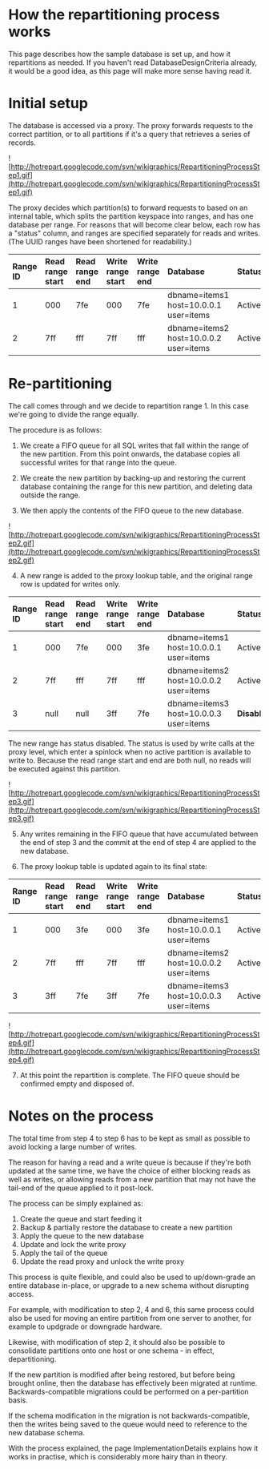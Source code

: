 

# How the repartitioning process works #

This page describes how the sample database is set up, and how it repartitions as needed. If you haven't read DatabaseDesignCriteria already, it would be a good idea, as this page will make more sense having read it.

# Initial setup #

The database is accessed via a proxy. The proxy forwards requests to the correct partition, or to all partitions if it's a query that retrieves a series of records.

![http://hotrepart.googlecode.com/svn/wikigraphics/RepartitioningProcessStep1.gif](http://hotrepart.googlecode.com/svn/wikigraphics/RepartitioningProcessStep1.gif)

The proxy decides which partition(s) to forward requests to based on an internal table, which splits the partition keyspace into ranges, and has one database per range. For reasons that will become clear below, each row has a "status" column, and ranges are specified separately for reads and writes. (The UUID ranges have been shortened for readability.)

| Range ID | Read range start | Read range end | Write range start | Write range end | Database | Status |
|:---------|:-----------------|:---------------|:------------------|:----------------|:---------|:-------|
| 1        | 000              | 7fe            | 000               | 7fe             | dbname=items1 host=10.0.0.1 user=items | Active |
| 2        | 7ff              | fff            | 7ff               | fff             | dbname=items2 host=10.0.0.2 user=items | Active |

# Re-partitioning #

The call comes through and we decide to repartition range 1. In this case we're going to divide the range equally.

The procedure is as follows:

1) We create a FIFO queue for all SQL writes that fall within the range of the new partition. From this point onwards, the database copies all successful writes for that range into the queue.

2) We create the new partition by backing-up and restoring the current database containing the range for this new partition, and deleting data outside the range.

3) We then apply the contents of the FIFO queue to the new database.

![http://hotrepart.googlecode.com/svn/wikigraphics/RepartitioningProcessStep2.gif](http://hotrepart.googlecode.com/svn/wikigraphics/RepartitioningProcessStep2.gif)

4) A new range is added to the proxy lookup table, and the original range row is updated for writes only.

| Range ID | Read range start | Read range end | Write range start | Write range end | Database | Status |
|:---------|:-----------------|:---------------|:------------------|:----------------|:---------|:-------|
| 1        | 000              | 7fe            | 000               | 3fe             | dbname=items1 host=10.0.0.1 user=items | Active |
| 2        | 7ff              | fff            | 7ff               | fff             | dbname=items2 host=10.0.0.2 user=items | Active |
| 3        | null             | null           | 3ff               | 7fe             | dbname=items3 host=10.0.0.3 user=items | **Disabled** |

The new range has status disabled. The status is used by write calls at the proxy level, which enter a spinlock when no active partition is available to write to. Because the read range start and end are both null, no reads will be executed against this partition.

![http://hotrepart.googlecode.com/svn/wikigraphics/RepartitioningProcessStep3.gif](http://hotrepart.googlecode.com/svn/wikigraphics/RepartitioningProcessStep3.gif)

5) Any writes remaining in the FIFO queue that have accumulated between the end of step 3 and the commit at the end of step 4 are applied to the new database.

6) The proxy lookup table is updated again to its final state:

| Range ID | Read range start | Read range end | Write range start | Write range end | Database | Status |
|:---------|:-----------------|:---------------|:------------------|:----------------|:---------|:-------|
| 1        | 000              | 3fe            | 000               | 3fe             | dbname=items1 host=10.0.0.1 user=items | Active |
| 2        | 7ff              | fff            | 7ff               | fff             | dbname=items2 host=10.0.0.2 user=items | Active |
| 3        | 3ff              | 7fe            | 3ff               | 7fe             | dbname=items3 host=10.0.0.3 user=items | Active |

![http://hotrepart.googlecode.com/svn/wikigraphics/RepartitioningProcessStep4.gif](http://hotrepart.googlecode.com/svn/wikigraphics/RepartitioningProcessStep4.gif)

7) At this point the repartition is complete. The FIFO queue should be confirmed empty and disposed of.

# Notes on the process #

The total time from step 4 to step 6 has to be kept as small as possible to avoid locking a large number of writes.

The reason for having a read and a write queue is because if they're both updated at the same time, we have the choice of either blocking reads as well as writes, or allowing reads from a new partition that may not have the tail-end of the queue applied to it post-lock.

The process can be simply explained as:

  1. Create the queue and start feeding it
  1. Backup & partially restore the database to create a new partition
  1. Apply the queue to the new database
  1. Update and lock the write proxy
  1. Apply the tail of the queue
  1. Update the read proxy and unlock the write proxy

This process is quite flexible, and could also be used to up/down-grade an entire database in-place, or upgrade to a new schema without disrupting access.

For example, with modification to step 2, 4 and 6, this same process could also be used for moving an entire partition from one server to another, for example to updgrade or downgrade hardware.

Likewise, with modification of step 2, it should also be possible to consolidate partitions onto one host or one schema - in effect, departitioning.

If the new partition is modified after being restored, but before being brought online, then the database has effectively been migrated at runtime. Backwards-compatible migrations could be performed on a per-partition basis.

If the schema modification in the migration is not backwards-compatible, then the writes being saved to the queue would need to reference to the new database schema.

With the process explained, the page ImplementationDetails explains how it works in practise, which is considerably more hairy than in theory.